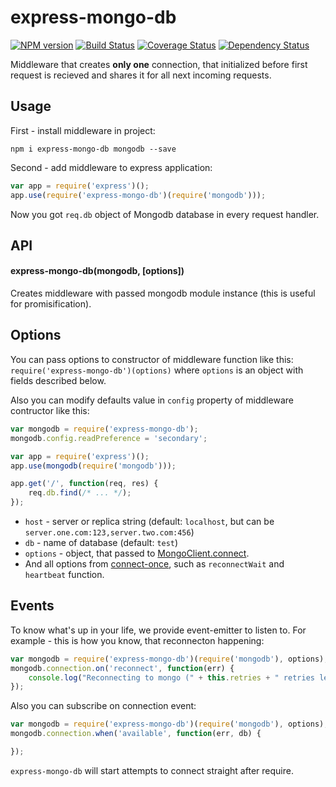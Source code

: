 # express-mongo-db
[![NPM version][npm-image]][npm-url] [![Build Status][travis-image]][travis-url] [![Coverage Status][coveralls-image]][coveralls-url] [![Dependency Status][depstat-image]][depstat-url]

Middleware that creates __only one__ connection, that initialized before first request is recieved and shares it for all next incoming requests.

## Usage

First - install middleware in project:

```npm i express-mongo-db mongodb --save```

Second - add middleware to express application:

```javascript
var app = require('express')();
app.use(require('express-mongo-db')(require('mongodb')));
```

Now you got `req.db` object of Mongodb database in every request handler.

## API

#### express-mongo-db(mongodb, [options])

Creates middleware with passed mongodb module instance (this is useful for promisification).

## Options

You can pass options to constructor of middleware function like this: `require('express-mongo-db')(options)` where `options` is an object with fields described below.

Also you can modify defaults value in `config` property of middleware contructor like this:

```javascript
var mongodb = require('express-mongo-db');
mongodb.config.readPreference = 'secondary';

var app = require('express')();
app.use(mongodb(require('mongodb')));

app.get('/', function(req, res) {
    req.db.find(/* ... */);
});

```

 * `host` - server or replica string (default: `localhost`, but can be `server.one.com:123,server.two.com:456`)
 * `db` - name of database (default: `test`)
 * `options` - object, that passed to [MongoClient.connect](http://mongodb.github.io/node-mongodb-native/driver-articles/mongoclient.html#read-preference).
 * And all options from [connect-once](https://github.com/floatdrop/connect-once), such as `reconnectWait` and `heartbeat` function.


## Events

To know what's up in your life, we provide event-emitter to listen to. For example - this is how you know, that reconnecton happening:

```javascript
var mongodb = require('express-mongo-db')(require('mongodb'), options);
mongodb.connection.on('reconnect', function(err) {
    console.log("Reconnecting to mongo (" + this.retries + " retries left). " + (err.stack ? err.stack : err));
});
```

Also you can subscribe on connection event:

```javascript
var mongodb = require('express-mongo-db')(require('mongodb'), options);
mongodb.connection.when('available', function(err, db) {

});
```

`express-mongo-db` will start attempts to connect straight after require.

[npm-url]: https://npmjs.org/package/express-mongo-db
[npm-image]: https://badge.fury.io/js/express-mongo-db.png

[travis-url]: http://travis-ci.org/floatdrop/express-mongo-db
[travis-image]: https://travis-ci.org/floatdrop/express-mongo-db.png?branch=master

[coveralls-url]: https://coveralls.io/r/floatdrop/express-mongo-db
[coveralls-image]: https://coveralls.io/repos/floatdrop/express-mongo-db/badge.png

[depstat-url]: https://david-dm.org/floatdrop/express-mongo-db
[depstat-image]: https://david-dm.org/floatdrop/express-mongo-db.png?theme=shields.io
